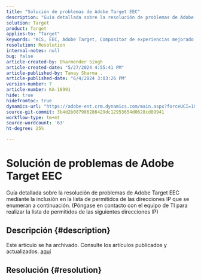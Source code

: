 ```yaml
---
title: "Solución de problemas de Adobe Target EEC"
description: "Guía detallada sobre la resolución de problemas de Adobe Target EEC"
solution: Target
product: Target
applies-to: "Target"
keywords: "KCS, EEC, Adobe Target, Compositor de experiencias mejorado, solución de problemas"
resolution: Resolution
internal-notes: null
bug: false
article-created-by: Dharmender Singh
article-created-date: "5/27/2024 4:55:41 PM"
article-published-by: Tanay Sharma .
article-published-date: "6/4/2024 3:03:26 PM"
version-number: 7
article-number: KA-18991
hide: true
hidefromtoc: true
dynamics-url: "https://adobe-ent.crm.dynamics.com/main.aspx?forceUCI=1&pagetype=entityrecord&etn=knowledgearticle&id=00f6b9ef-491c-ef11-840b-6045bd034c54"
source-git-commit: 3b4d2b087986286429dc12953654d0628cd89941
workflow-type: tm+mt
source-wordcount: '63'
ht-degree: 25%

---
```


# Solución de problemas de Adobe Target EEC


Guía detallada sobre la resolución de problemas de Adobe Target EEC mediante la inclusión en la lista de permitidos de las direcciones IP que se enumeran a continuación. (Póngase en contacto con el equipo de TI para realizar la lista de permitidos de las siguientes direcciones IP)

## Descripción {#description}

Este artículo se ha archivado. Consulte los artículos publicados y actualizados. [aquí](https://experienceleague.adobe.com/search.html?lang=es#sort=relevancy)

## Resolución {#resolution}

